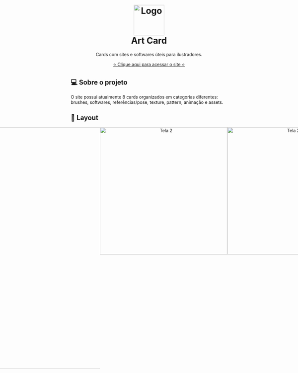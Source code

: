 <!-- Logo or Banner -->
<!-- Seu projeto pode ter Logo, Nome ou Logo e Banner. -->
<h1 align="center" id="project_name">
  <br />
  <!-- Link externo ou local(.github). -->
  <img src="https://github.com/renataalvescun/art-cards/assets/100436812/034c2490-a9e7-4f4d-ab93-2acac21b6c1a" alt="Logo" width="98px">
  <br />
 Art Card
  <br />
</h1>

<!-- Description -->
<!-- Pequena descrição do projeto. -->
<p align="center"> Cards com sites e softwares úteis para ilustradores. </p>
<p align="center">  
 <a href="https://renataalvescunh.github.io/ArtCard" a/> ⭐ Clique aqui para acessar o site ⭐</a> 
</p>
<!-- Description 2 -->
<!-- Descreva seu projeto. -->
<h2 id="about">
💻 Sobre o projeto
</h2>
O site possui atualmente 8 cards organizados em categorias diferentes: brushes, softwares, referências/pose, texture, pattern, animação e assets.
<!-- Layout -->

<h2 id="layout">🎨 Layout</h2>

<p align="center" style="display: flex; align-items: flex-start; justify-content: center;">
  <img src="https://github.com/renataalvescun/art-cards/assets/100436812/06f4b6ff-0d1e-4f29-bae4-51b3db317175" width="777px alt=" Tela 1">
    <img src="https://github.com/renataalvescun/art-cards/assets/100436812/8eae7b92-4615-4747-8bbd-1ce8105afbc9" width="410px" alt="Tela 2">
    <img src="https://github.com/renataalvescun/art-cards/assets/100436812/5163dd85-3b85-48c9-ba6c-972d5d8a78fb" width="410px" alt="Tela 2">
</p>
<p align="center">  


